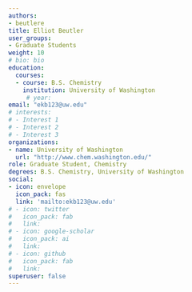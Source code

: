 ```yaml
---
authors:
- beutlere
title: Elliot Beutler 
user_groups:
- Graduate Students
weight: 10
# bio: bio
education:
  courses:
  - course: B.S. Chemistry
    institution: University of Washington
     # year:
email: "ekb123@uw.edu"
# interests:
# - Interest 1
# - Interest 2
# - Interest 3
organizations:
- name: University of Washington 
  url: "http://www.chem.washington.edu/"
role: Graduate Student, Chemistry
degrees: B.S. Chemistry, University of Washington
social:
- icon: envelope
  icon_pack: fas
  link: 'mailto:ekb123@uw.edu'
# - icon: twitter
#   icon_pack: fab
#   link: 
# - icon: google-scholar
#   icon_pack: ai
#   link: 
# - icon: github
#   icon_pack: fab
#   link: 
superuser: false
---
```



